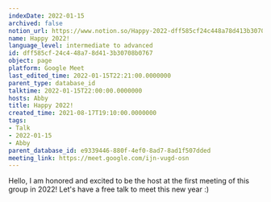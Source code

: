 ```yaml
---
indexDate: 2022-01-15
archived: false
notion_url: https://www.notion.so/Happy-2022-dff585cf24c448a78d413b30708b0767
name: Happy 2022!
language_level: intermediate to advanced
id: dff585cf-24c4-48a7-8d41-3b30708b0767
object: page
platform: Google Meet
last_edited_time: 2022-01-15T22:21:00.0000000
parent_type: database_id
talktime: 2022-01-15T22:00:00.0000000
hosts: Abby
title: Happy 2022!
created_time: 2021-08-17T19:10:00.0000000
tags:
- Talk
- 2022-01-15
- Abby
parent_database_id: e9339446-880f-4ef0-8ad7-8ad1f507dded
meeting_link: https://meet.google.com/ijn-vugd-osn
---
```


Hello, I am honored and excited to be the host at the first meeting of this group in 2022! Let's have a free talk to meet this new year :)





